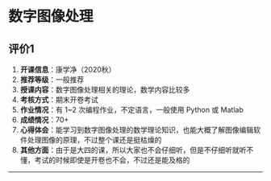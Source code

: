 # 数字图像处理

## 评价1

1. **开课信息**：康学净（2020秋）
2. **推荐等级**：一般推荐
3. **授课内容**：数字图像处理相关的理论，数学内容比较多
4. **考核方式**：期末开卷考试
5. **作业情况**：有 1~2 次编程作业，不定语言，一般使用 Python 或 Matlab
6. **成绩情况**：70+
7. **心得体会**：能学习到数字图像处理的数学理论知识，也能大概了解图像编辑软件处理图像的原理，不过整个课还是挺枯燥的
8. **其他方面**：由于是大四的课，所以大家也不会仔细听，但是不仔细听就听不懂，考试的时候即使是开卷也不会，不过还是能及格的

---